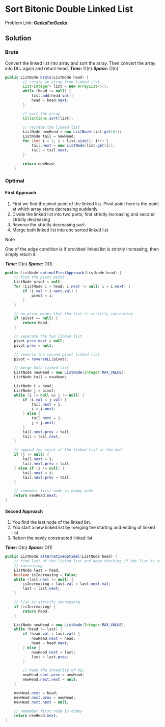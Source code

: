 # Sort Bitonic Double Linked List

Problem Link: **[GeeksForGeeks](https://www.geeksforgeeks.org/sort-biotonic-doubly-linked-list/)**

## Solution

### Brute

Convert the linked list into array and sort the array. Then convert the array
into DLL again and return head.
**_Time:_** O(n)
**_Space:_** O(n)

```java
public ListNode brute(ListNode head) {
        // create an array from linked list
        List<Integer> list = new ArrayList<>();
        while (head != null) {
            list.add(head.val);
            head = head.next;
        }

        // sort the array
        Collections.sort(list);

        // recrete the linked list
        ListNode newHead = new ListNode(list.get(0));
        ListNode tail = newHead;
        for (int i = 1; i < list.size(); i++) {
            tail.next = new ListNode(list.get(i));
            tail = tail.next;
        }

        return newHead;
    }
```

### Optimal

#### First Approach

1. First we find the pivot point of the linked list. Pivot point here is the point
   at which array starts decreasing suddenly.
2. Divide the linked list into two parts, first strictly increasing and second
   strictly decreasing
3. Reverse the strictly decreasing part.
4. Merge both linked list into one sorted linked list

> [!NOTE]
> One of the edge condition is if provided linked list is strictly increasing,
> then simply return it.

**_Time:_** O(n)
**_Space:_** O(1)

```java
public ListNode optimalFirstApproach(ListNode head) {
    // find the pivot point
    ListNode pivot = null;
    for (ListNode i = head; i.next != null; i = i.next) {
        if (i.val > i.next.val) {
            pivot = i;
        }
    }

    // no pivot means that the list is strictly increasing
    if (pivot == null) {
        return head;
    }

    // separate the two linked list
    pivot.prev.next = null;
    pivot.prev = null;

    // reverse the second pivot linked list
    pivot = reverseLL(pivot);

    // merge both linked list
    ListNode newHead = new ListNode(Integer.MAX_VALUE);
    ListNode tail = newHead;

    ListNode i = head;
    ListNode j = pivot;
    while (i != null && j != null) {
        if (i.val < j.val) {
            tail.next = i;
            i = i.next;
        } else {
            tail.next = j;
            j = j.next;
        }
        tail.next.prev = tail;
        tail = tail.next;
    }

    // append the reset of the linked list at the end
    if (j != null) {
        tail.next = j;
        tail.next.prev = tail;
    } else if (i != null) {
        tail.next = i;
        tail.next.prev = tail;
    }

    // remember first node is dummy node
    return newHead.next;
}
```

#### Second Approach

1. You find the last node of the linked list.
2. You start a new linked list by merging the starting and ending of linked list.
3. Return the newly constructed linked list

**_Time:_** O(n)
**_Space:_** O(1)

```java
public ListNode alternativeOptimal(ListNode head) {
    // find last of the linked list and keep checking if the list is strictly
    // increasing
    ListNode last = head;
    boolean isIncreasing = false;
    while (last.next != null) {
        isIncreasing = last.val < last.next.val;
        last = last.next;
    }

    // list is strictly increasing
    if (isIncreasing) {
        return head;
    }

    ListNode newHead = new ListNode(Integer.MAX_VALUE);
    while (head != last) {
        if (head.val < last.val) {
            newHead.next = head;
            head = head.next;
        } else {
            newHead.next = last;
            last = last.prev;
        }

        // keep the integrity of DLL
        newHead.next.prev = newHead;
        newHead.next.next = null;
    }

    newHead.next = head;
    newHead.next.prev = newHead;
    newHead.next.next = null;

    // remember first node is dummy
    return newHead.next;
}
```
